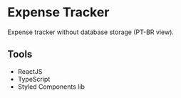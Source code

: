 # Expense Tracker

Expense tracker without database storage (PT-BR view).

## Tools

- ReactJS
- TypeScript
- Styled Components lib
